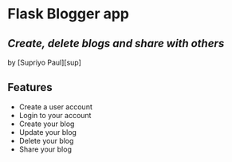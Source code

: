 # Flask Blogger app
## _Create, delete blogs and share with others_
by [Supriyo Paul][sup]
## Features


- Create a user account
- Login to your account
- Create your blog
- Update your blog
- Delete your blog
- Share your blog